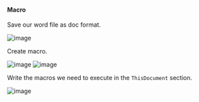 #### Macro

Save our word file as doc format.

![image]()

Create macro.

![image]()
![image]()

Write the macros we need to execute in the `ThisDocument` section.

![image]()
